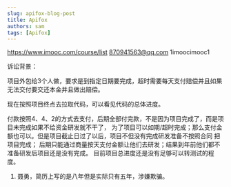 ```yaml
---
slug: apifox-blog-post
title: Apifox
authors: sam
tags: [Apifox]
---
```


https://www.imooc.com/course/list
870941563@qq.com
1imoocimooc1

诉讼背景：

项目外包给3个人做，要求是到指定日期要完成，超时需要每天支付赔偿并且如果无法交付要交还本金并且做出赔偿。

现在按照项目终点去拉取代码，可以看见代码的总体进度。

付款按照4、4、2的方式去支付，后期全部付完款，不是因为项目完成了，而是项目未完成如果不给资金研发就不干了，
为了项目可以如期/超时完成；那么支付金额也可以。但是项目截止日过了以后，项目不但没有完成研发准备不按照合同
把项目完成； 后期只能通过商量按天支付金额让他们去研发；结果到年前他们都不准备研发后项目还是没有完成。
目前项目总进度还是没有足够可以转测试的程度。

1. 聂勇，简历上写的是八年但是实际只有五年，涉嫌欺骗。